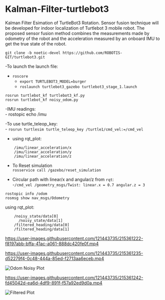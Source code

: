 # Kalman-Filter-turtlebot3
Kalman Filter Esimation of TurtleBot3 Rotation. Sensor fusion technique will be developed for indoor localization of Turtlebot 3 mobile robot. The proposed sensor fusion method combines the measurements made by odometry of the robot and the acceleration measured by an onboard IMU to get the true state of the robot.


`git clone -b noetic-devel https://github.com/ROBOTIS-GIT/turtlebot3.git`  

-To launch the launch file:  
  - `roscore`  
	- `export TURTLEBOT3_MODEL=burger`  
	- `roslaunch turtlebot3_gazebo turtlebot3_stage_1.launch`  
  
  ```
  rosrun turtlebot_kf turtlebot3_kf.py 
  rosrun turtlebot_kf noisy_odom.py 
  
  ```
  
-IMU readings:  
	- rostopic echo /imu  
  
-To use turtle_teleop_key:  
	- `rosrun turtlesim turtle_teleop_key /turtle1/cmd_vel:=/cmd_vel`  

- using rqt_plot: 

```
	/imu/linear_acceleration/x  
	/imu/linear_acceleration/y  
	/imu/linear_acceleration/z  
  ```
- To Reset simulation  
	`rosservice call /gazebo/reset_simulation`  

- Circular path with linear/x and angular/z from `rqt`:  
	-`/cmd_vel /geometry_msgs/Twist: linear.x = 0.7 angular.z = 3`  

```				 
rostopic info /odom
rosmsg show nav_msgs/Odometry
```

using rqt_plot:  
```
    /noisy_state/data[0]  
	  /noisy_state/data[1] 
    /filtered_heading/data[0]
    /filtered_heading/data[1]
```  

https://user-images.githubusercontent.com/121443735/215361222-f8197abb-bffa-41ac-a061-888dc420fe0f.mp4



https://user-images.githubusercontent.com/121443735/215361235-d52279f4-0c48-444a-85ed-f2713aa6eceb.mp4

![Odom Noisy Plot](https://user-images.githubusercontent.com/121443735/215361236-a8056939-05b7-4bb4-90f8-d5482c47ccce.png)  


https://user-images.githubusercontent.com/121443735/215361242-fd45042d-ea6d-4df9-891f-f57a92ed9d0a.mp4

![Filtered Plot](https://user-images.githubusercontent.com/121443735/215361245-f35fb1be-33c1-4cff-ba9a-b9c2c912fb51.png)  
